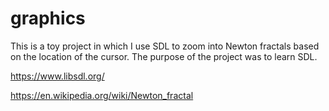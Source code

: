 # graphics
This is a toy project in which I use SDL to zoom into Newton fractals based on the location of the cursor. The purpose of the project was to learn SDL.

https://www.libsdl.org/

https://en.wikipedia.org/wiki/Newton_fractal
